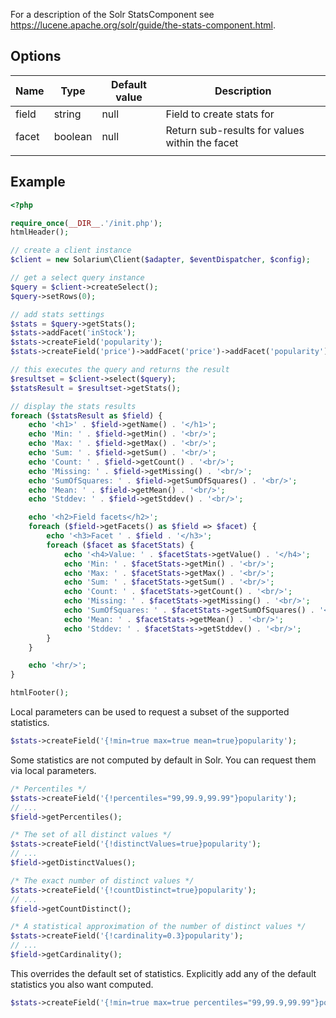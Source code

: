 For a description of the Solr StatsComponent see <https://lucene.apache.org/solr/guide/the-stats-component.html>.

Options
-------

| Name  | Type    | Default value | Description                                    |
|-------|---------|---------------|------------------------------------------------|
| field | string  | null          | Field to create stats for                      |
| facet | boolean | null          | Return sub-results for values within the facet |
||

Example
-------

```php
<?php

require_once(__DIR__.'/init.php');
htmlHeader();

// create a client instance
$client = new Solarium\Client($adapter, $eventDispatcher, $config);

// get a select query instance
$query = $client->createSelect();
$query->setRows(0);

// add stats settings
$stats = $query->getStats();
$stats->addFacet('inStock');
$stats->createField('popularity');
$stats->createField('price')->addFacet('price')->addFacet('popularity');

// this executes the query and returns the result
$resultset = $client->select($query);
$statsResult = $resultset->getStats();

// display the stats results
foreach ($statsResult as $field) {
    echo '<h1>' . $field->getName() . '</h1>';
    echo 'Min: ' . $field->getMin() . '<br/>';
    echo 'Max: ' . $field->getMax() . '<br/>';
    echo 'Sum: ' . $field->getSum() . '<br/>';
    echo 'Count: ' . $field->getCount() . '<br/>';
    echo 'Missing: ' . $field->getMissing() . '<br/>';
    echo 'SumOfSquares: ' . $field->getSumOfSquares() . '<br/>';
    echo 'Mean: ' . $field->getMean() . '<br/>';
    echo 'Stddev: ' . $field->getStddev() . '<br/>';

    echo '<h2>Field facets</h2>';
    foreach ($field->getFacets() as $field => $facet) {
        echo '<h3>Facet ' . $field . '</h3>';
        foreach ($facet as $facetStats) {
            echo '<h4>Value: ' . $facetStats->getValue() . '</h4>';
            echo 'Min: ' . $facetStats->getMin() . '<br/>';
            echo 'Max: ' . $facetStats->getMax() . '<br/>';
            echo 'Sum: ' . $facetStats->getSum() . '<br/>';
            echo 'Count: ' . $facetStats->getCount() . '<br/>';
            echo 'Missing: ' . $facetStats->getMissing() . '<br/>';
            echo 'SumOfSquares: ' . $facetStats->getSumOfSquares() . '<br/>';
            echo 'Mean: ' . $facetStats->getMean() . '<br/>';
            echo 'Stddev: ' . $facetStats->getStddev() . '<br/>';
        }
    }

    echo '<hr/>';
}

htmlFooter();

```

Local parameters can be used to request a subset of the supported statistics.

```php
$stats->createField('{!min=true max=true mean=true}popularity');
```

Some statistics are not computed by default in Solr. You can request them
via local parameters.

```php
/* Percentiles */
$stats->createField('{!percentiles="99,99.9,99.99"}popularity');
// ...
$field->getPercentiles();

/* The set of all distinct values */
$stats->createField('{!distinctValues=true}popularity');
// ...
$field->getDistinctValues();

/* The exact number of distinct values */
$stats->createField('{!countDistinct=true}popularity');
// ...
$field->getCountDistinct();

/* A statistical approximation of the number of distinct values */
$stats->createField('{!cardinality=0.3}popularity');
// ...
$field->getCardinality();
```

This overrides the default set of statistics. Explicitly add any of the default
statistics you also want computed.

```php
$stats->createField('{!min=true max=true percentiles="99,99.9,99.99"}popularity');
```
